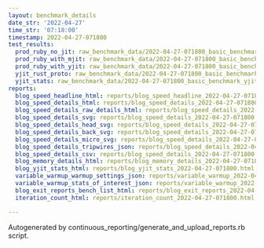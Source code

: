 ```yaml
---
layout: benchmark_details
date_str: '2022-04-27'
time_str: '07:18:00'
timestamp: 2022-04-27-071800
test_results:
  prod_ruby_no_jit: raw_benchmark_data/2022-04-27-071800_basic_benchmark_prod_ruby_no_jit.json
  prod_ruby_with_mjit: raw_benchmark_data/2022-04-27-071800_basic_benchmark_prod_ruby_with_mjit.json
  prod_ruby_with_yjit: raw_benchmark_data/2022-04-27-071800_basic_benchmark_prod_ruby_with_yjit.json
  yjit_rust_proto: raw_benchmark_data/2022-04-27-071800_basic_benchmark_yjit_rust_proto.json
  yjit_stats: raw_benchmark_data/2022-04-27-071800_basic_benchmark_yjit_stats.json
reports:
  blog_speed_headline_html: reports/blog_speed_headline_2022-04-27-071800.html
  blog_speed_details_html: reports/blog_speed_details_2022-04-27-071800.html
  blog_speed_details_raw_details_html: reports/blog_speed_details_2022-04-27-071800.raw_details.html
  blog_speed_details_svg: reports/blog_speed_details_2022-04-27-071800.svg
  blog_speed_details_head_svg: reports/blog_speed_details_2022-04-27-071800.head.svg
  blog_speed_details_back_svg: reports/blog_speed_details_2022-04-27-071800.back.svg
  blog_speed_details_micro_svg: reports/blog_speed_details_2022-04-27-071800.micro.svg
  blog_speed_details_tripwires_json: reports/blog_speed_details_2022-04-27-071800.tripwires.json
  blog_speed_details_csv: reports/blog_speed_details_2022-04-27-071800.csv
  blog_memory_details_html: reports/blog_memory_details_2022-04-27-071800.html
  blog_yjit_stats_html: reports/blog_yjit_stats_2022-04-27-071800.html
  variable_warmup_warmup_settings_json: reports/variable_warmup_2022-04-27-071800.warmup_settings.json
  variable_warmup_stats_of_interest_json: reports/variable_warmup_2022-04-27-071800.stats_of_interest.json
  blog_exit_reports_bench_list_html: reports/blog_exit_reports_2022-04-27-071800.bench_list.html
  iteration_count_html: reports/iteration_count_2022-04-27-071800.html

---
```

Autogenerated by continuous_reporting/generate_and_upload_reports.rb script.
